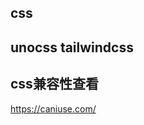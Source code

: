 <!--
 * @Description:   
 * @Author: YangJianFei
 * @Date: 2023-03-02 14:11:55
 * @LastEditTime: 2023-04-17 10:15:10
 * @LastEditors: YangJianFei
 * @FilePath: \notes\src\page\frontEnd\css\css.md
-->
## css

## unocss tailwindcss

## css兼容性查看
https://caniuse.com/
